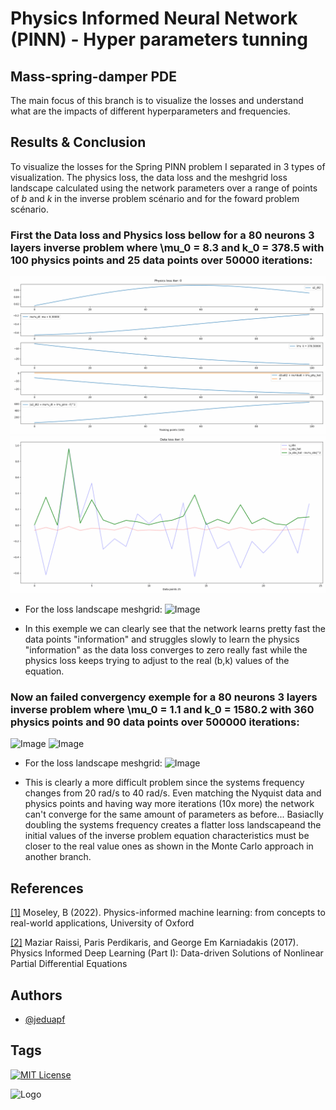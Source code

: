# Physics Informed Neural Network (PINN) - Hyper parameters tunning
## Mass-spring-damper PDE

The main focus of this branch is to visualize the losses and understand what are the impacts of different hyperparameters and frequencies.

## Results & Conclusion

To visualize the losses for the Spring PINN problem I separated in 3 types of visualization. The physics loss, the data loss and the meshgrid loss landscape calculated using the network parameters over a range of points of $b$ and $k$ in the inverse problem scénario and for the foward problem scénario.

### First the Data loss and Physics loss bellow for a 80 neurons 3 layers inverse problem where \mu_0 = 8.3 and k_0 = 378.5 with 100 physics points and 25 data points over 50000 iterations:

![Image](https://github.com/jeduapf/PINN-SPRING/blob/7d06f366115164d0146b5abec4a5332a5c378821/Adaptative_examples/b_None_n_80_l_3_mu0_8.3_k0_378.5_pys_100_obs_25_iter_50k_lr_5.00e-04_lb_8.00e%2B07/loss1.gif)
![Image](https://github.com/jeduapf/PINN-SPRING/blob/7d06f366115164d0146b5abec4a5332a5c378821/Adaptative_examples/b_None_n_80_l_3_mu0_8.3_k0_378.5_pys_100_obs_25_iter_50k_lr_5.00e-04_lb_8.00e%2B07/loss2.gif)

- For the loss landscape meshgrid: 
![Image](https://github.com/jeduapf/PINN-SPRING/blob/7d06f366115164d0146b5abec4a5332a5c378821/Adaptative_examples/b_None_n_80_l_3_mu0_8.3_k0_378.5_pys_100_obs_25_iter_50k_lr_5.00e-04_lb_8.00e%2B07/loss_3d.gif)

- In this exemple we can clearly see that the network learns pretty fast the data points "information" and struggles slowly to learn the physics "information" as the data loss converges to zero really fast while the physics loss keeps trying to adjust to the real (b,k) values of the equation.

### Now an failed convergency exemple for a 80 neurons 3 layers inverse problem where \mu_0 = 1.1 and k_0 = 1580.2 with 360 physics points and 90 data points over 500000 iterations:

![Image](https://github.com/jeduapf/PINN-SPRING/blob/9eeda1ec30008530c03cb1d059bc6eb9275c79cd/Adaptative_examples/b_None_n_80_l_3_mu0_1.1_k0_1580.2_pys_360_obs_90_iter_500k_lr_5.00e-05_lb_8.00e%2B07/loss1.gif)
![Image](https://github.com/jeduapf/PINN-SPRING/blob/9eeda1ec30008530c03cb1d059bc6eb9275c79cd/Adaptative_examples/b_None_n_80_l_3_mu0_1.1_k0_1580.2_pys_360_obs_90_iter_500k_lr_5.00e-05_lb_8.00e%2B07/loss2.gif)

- For the loss landscape meshgrid: 
![Image](https://github.com/jeduapf/PINN-SPRING/blob/9eeda1ec30008530c03cb1d059bc6eb9275c79cd/Adaptative_examples/b_None_n_80_l_3_mu0_1.1_k0_1580.2_pys_360_obs_90_iter_500k_lr_5.00e-05_lb_8.00e%2B07/loss_3d.gif)

- This is clearly a more difficult problem since the systems frequency changes from 20 rad/s to 40 rad/s. Even matching the Nyquist data and physics points and having way more iterations (10x more) the network can't converge for the same amount of parameters as before... Basiaclly doubling the systems frequency creates a flatter loss landscapeand the initial values of the inverse problem equation characteristics must be closer to the real value ones as shown in the Monte Carlo approach in another branch.

## References

[[1]](https://ora.ox.ac.uk/objects/uuid:b790477c-771f-4926-99c6-d2f9d248cb23/files/d8p58pd35h)
Moseley, B (2022). 
Physics-informed machine learning: from concepts to real-world applications,
University of Oxford

[[2]](https://arxiv.org/pdf/1711.10561)
Maziar Raissi, Paris Perdikaris, and George Em Karniadakis (2017). 
Physics Informed Deep Learning (Part I): Data-driven Solutions of Nonlinear Partial Differential Equations

## Authors

- [@jeduapf](https://www.github.com/jeduapf)


## Tags

[![MIT License](https://img.shields.io/badge/License-MIT-green.svg)](https://choosealicense.com/licenses/mit/)

![Logo](https://www.univ-lyon1.fr/medias/photo/logolabo-ampere_1538049854649-jpg?ID_FICHE=1738)

